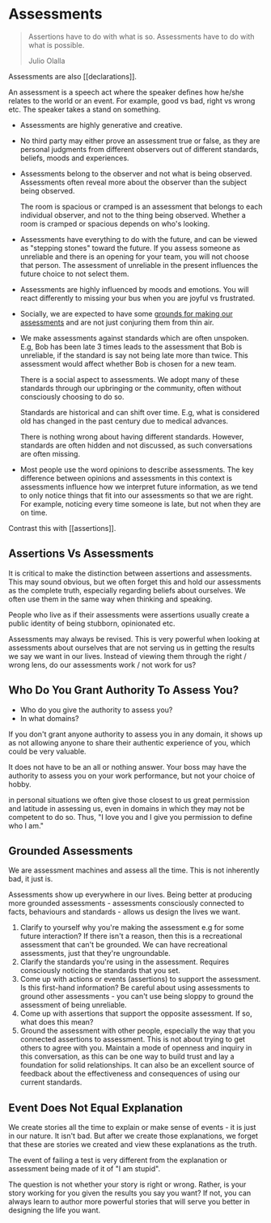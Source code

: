 # Assessments

> Assertions have to do with what is so. Assessments have to do with what is possible.
>
> Julio Olalla

Assessments are also [[declarations]].

An assessment is a speech act where the speaker defines how he/she relates to the world or an event. For example, good vs bad, right vs wrong etc. The speaker takes a stand on something.

* Assessments are highly generative and creative.
* No third party may either prove an assessment true or false, as they are personal judgments from different observers out of different standards, beliefs, moods and experiences.
* Assessments belong to the observer and not what is being observed. Assessments often reveal more about the observer than the subject being observed.
    
    The room is spacious or cramped is an assessment that belongs to each individual observer, and not to the thing being observed. Whether a room is cramped or spacious depends on who's looking.
* Assessments have everything to do with the future, and can be viewed as "stepping stones" toward the future. If you assess someone as unreliable and there is an opening for your team, you will not choose that person. The assessment of unreliable in the present influences the future choice to not select them.
* Assessments are highly influenced by moods and emotions. You will react differently to missing your bus when you are joyful vs frustrated.
* Socially, we are expected to have some [grounds for making our assessments](#grounded-assessments) and are not just conjuring them from thin air.
* We make assessments against standards which are often unspoken. E.g, Bob has been late 3 times leads to the assessment that Bob is unreliable, if the standard is say not being late more than twice. This assessment would affect whether Bob is chosen for a new team.
    
    There is a social aspect to assessments. We adopt many of these standards through our upbringing or the community, often without consciously choosing to do so.
    
    Standards are historical and can shift over time. E.g, what is considered old has changed in the past century due to medical advances.
    
    There is nothing wrong about having different standards. However, standards are often hidden and not discussed, as such conversations are often missing.
* Most people use the word opinions to describe assessments. The key difference between opinions and assessments in this context is assessments influence how we interpret future information, as we tend to only notice things that fit into our assessments so that we are right. For example, noticing every time someone is late, but not when they are on time.

Contrast this with [[assertions]].

## Assertions Vs Assessments

It is critical to make the distinction between assertions and assessments. This may sound obvious, but we often forget this and hold our assessments as the complete truth, especially regarding beliefs about ourselves. We often use them in the same way when thinking and speaking.

People who live as if their assessments were assertions usually create a public identity of being stubborn, opinionated etc.

Assessments may always be revised. This is very powerful when looking at assessments about ourselves that are not serving us in getting the results we say we want in our lives. Instead of viewing them through the right / wrong lens, do our assessments work / not work for us?

## Who Do You Grant Authority To Assess You?

* Who do you give the authority to assess you?
* In what domains?

If you don't grant anyone authority to assess you in any domain, it shows up as not allowing anyone to share their authentic experience of you, which could be very valuable.

It does not have to be an all or nothing answer. Your boss may have the authority to assess you on your work performance, but not your choice of hobby.

in personal situations we often give those closest to us great permission and latitude in assessing us, even in domains in which they may not be competent to do so. Thus, "I love you and I give you permission to define who I am."

## Grounded Assessments

We are assessment machines and assess all the time. This is not inherently bad, it just is.

Assessments show up everywhere in our lives. Being better at producing more grounded assessments - assessments consciously connected to facts, behaviours and standards - allows us design the lives we want.

1. Clarify to yourself why you're making the assessment e.g for some future interaction? If there isn't a reason, then this is a recreational assessment that can't be grounded. We can have recreational assessments, just that they're ungroundable.
2. Clarify the standards you're using in the assessment. Requires consciously noticing the standards that you set.
3. Come up with actions or events (assertions) to support the assessment. Is this first-hand information? Be careful about using assessments to ground other assessments - you can't use being sloppy to ground the assessment of being unreliable.
4. Come up with assertions that support the opposite assessment. If so, what does this mean?
5. Ground the assessment with other people, especially the way that you connected assertions to assessment. This is not about trying to get others to agree with you. Maintain a mode of openness and inquiry in this conversation, as this can be one way to build trust and lay a foundation for solid relationships. It can also be an excellent source of feedback about the effectiveness and consequences of using our current standards.

## Event Does Not Equal Explanation

We create stories all the time to explain or make sense of events - it is just in our nature. It isn't bad. But after we create those explanations, we forget that these are stories we created and view these explanations as the truth.

The event of failing a test is very different from the explanation or assessment being made of it of "I am stupid".

The question is not whether your story is right or wrong. Rather, is your story working for you given the results you say you want? If not, you can always learn to author more powerful stories that will serve you better in designing the life you want.
